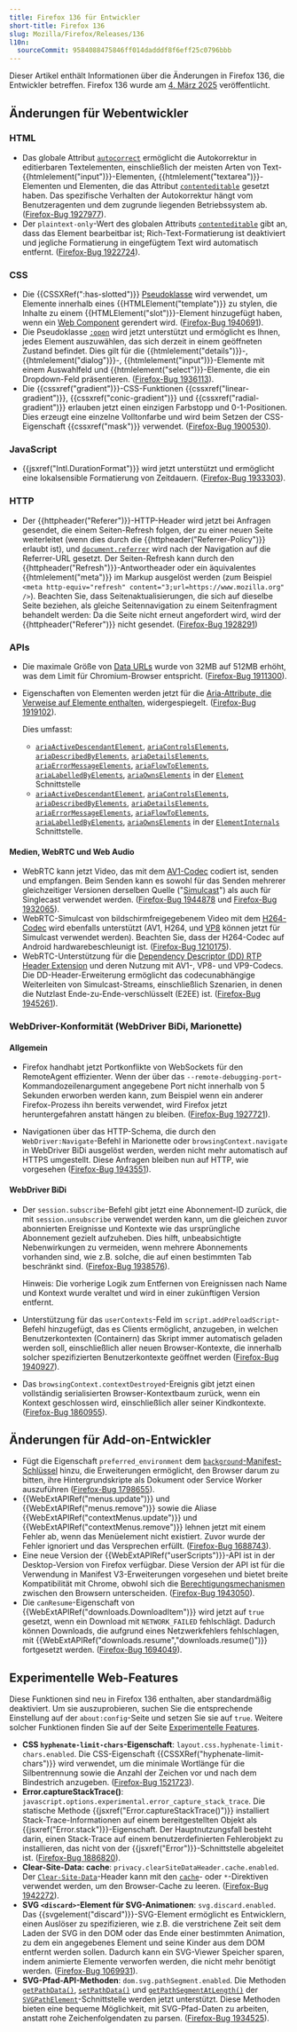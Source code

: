 ```yaml
---
title: Firefox 136 für Entwickler
short-title: Firefox 136
slug: Mozilla/Firefox/Releases/136
l10n:
  sourceCommit: 9584088475846ff014dadddf8f6eff25c0796bbb
---
```


Dieser Artikel enthält Informationen über die Änderungen in Firefox 136, die Entwickler betreffen. Firefox 136 wurde am [4. März 2025](https://whattrainisitnow.com/release/?version=136) veröffentlicht.

## Änderungen für Webentwickler

### HTML

- Das globale Attribut [`autocorrect`](/de/docs/Web/HTML/Reference/Global_attributes/autocorrect) ermöglicht die Autokorrektur in editierbaren Textelementen, einschließlich der meisten Arten von Text-{{htmlelement("input")}}-Elementen, {{htmlelement("textarea")}}-Elementen und Elementen, die das Attribut [`contenteditable`](/de/docs/Web/HTML/Reference/Global_attributes/contenteditable) gesetzt haben. Das spezifische Verhalten der Autokorrektur hängt vom Benutzeragenten und dem zugrunde liegenden Betriebssystem ab. ([Firefox-Bug 1927977](https://bugzil.la/1927977)).
- Der `plaintext-only`-Wert des globalen Attributs [`contenteditable`](/de/docs/Web/HTML/Reference/Global_attributes/contenteditable) gibt an, dass das Element bearbeitbar ist; Rich-Text-Formatierung ist deaktiviert und jegliche Formatierung in eingefügtem Text wird automatisch entfernt. ([Firefox-Bug 1922724](https://bugzil.la/1922724)).

### CSS

- Die {{CSSXRef(":has-slotted")}} [Pseudoklasse](/de/docs/Web/CSS/Pseudo-classes) wird verwendet, um Elemente innerhalb eines {{HTMLElement("template")}} zu stylen, die Inhalte zu einem {{HTMLElement("slot")}}-Element hinzugefügt haben, wenn ein [Web Component](/de/docs/Web/API/Web_components) gerendert wird. ([Firefox-Bug 1940691](https://bugzil.la/1940691)).
- Die Pseudoklasse [`:open`](/de/docs/Web/CSS/:open) wird jetzt unterstützt und ermöglicht es Ihnen, jedes Element auszuwählen, das sich derzeit in einem geöffneten Zustand befindet. Dies gilt für die {{htmlelement("details")}}-, {{htmlelement("dialog")}}-, {{htmlelement("input")}}-Elemente mit einem Auswahlfeld und {{htmlelement("select")}}-Elemente, die ein Dropdown-Feld präsentieren. ([Firefox-Bug 1936113](https://bugzil.la/1936113)).
- Die {{cssxref("gradient")}}-CSS-Funktionen {{cssxref("linear-gradient")}}, {{cssxref("conic-gradient")}} und {{cssxref("radial-gradient")}} erlauben jetzt einen einzigen Farbstopp und 0-1-Positionen. Dies erzeugt eine einzelne Volltonfarbe und wird beim Setzen der CSS-Eigenschaft {{cssxref("mask")}} verwendet. ([Firefox-Bug 1900530](https://bugzil.la/1900530)).

### JavaScript

- {{jsxref("Intl.DurationFormat")}} wird jetzt unterstützt und ermöglicht eine lokalsensible Formatierung von Zeitdauern. ([Firefox-Bug 1933303](https://bugzil.la/1933303)).

### HTTP

- Der {{httpheader("Referer")}}-HTTP-Header wird jetzt bei Anfragen gesendet, die einem Seiten-Refresh folgen, der zu einer neuen Seite weiterleitet (wenn dies durch die {{httpheader("Referrer-Policy")}} erlaubt ist), und [`document.referrer`](/de/docs/Web/API/Document/referrer) wird nach der Navigation auf die Referrer-URL gesetzt.
  Der Seiten-Refresh kann durch den {{httpheader("Refresh")}}-Antwortheader oder ein äquivalentes {{htmlelement("meta")}} im Markup ausgelöst werden (zum Beispiel `<meta http-equiv="refresh" content="3;url=https://www.mozilla.org" />`).
  Beachten Sie, dass Seitenaktualisierungen, die sich auf dieselbe Seite beziehen, als gleiche Seitennavigation zu einem Seitenfragment behandelt werden: Da die Seite nicht erneut angefordert wird, wird der {{httpheader("Referer")}} nicht gesendet.
  ([Firefox-Bug 1928291](https://bugzil.la/1928291))

### APIs

- Die maximale Größe von [Data URLs](/de/docs/Web/URI/Reference/Schemes/data) wurde von 32MB auf 512MB erhöht, was dem Limit für Chromium-Browser entspricht. ([Firefox-Bug 1911300](https://bugzil.la/1911300)).

- Eigenschaften von Elementen werden jetzt für die [Aria-Attribute, die Verweise auf Elemente enthalten](/de/docs/Web/API/Document_Object_Model/Reflected_attributes#reflected_element_references), widergespiegelt. ([Firefox-Bug 1919102](https://bugzil.la/1919102)).

  Dies umfasst:
  - [`ariaActiveDescendantElement`](/de/docs/Web/API/Element/ariaActiveDescendantElement), [`ariaControlsElements`](/de/docs/Web/API/Element/ariaControlsElements), [`ariaDescribedByElements`](/de/docs/Web/API/Element/ariaDescribedByElements), [`ariaDetailsElements`](/de/docs/Web/API/Element/ariaDetailsElements), [`ariaErrorMessageElements`](/de/docs/Web/API/Element/ariaErrorMessageElements), [`ariaFlowToElements`](/de/docs/Web/API/Element/ariaFlowToElements), [`ariaLabelledByElements`](/de/docs/Web/API/Element/ariaLabelledByElements), [`ariaOwnsElements`](/de/docs/Web/API/Element/ariaOwnsElements) in der [`Element`](/de/docs/Web/API/Element) Schnittstelle
  - [`ariaActiveDescendantElement`](/de/docs/Web/API/ElementInternals/ariaActiveDescendantElement), [`ariaControlsElements`](/de/docs/Web/API/ElementInternals/ariaControlsElements), [`ariaDescribedByElements`](/de/docs/Web/API/ElementInternals/ariaDescribedByElements), [`ariaDetailsElements`](/de/docs/Web/API/ElementInternals/ariaDetailsElements), [`ariaErrorMessageElements`](/de/docs/Web/API/ElementInternals/ariaErrorMessageElements), [`ariaFlowToElements`](/de/docs/Web/API/ElementInternals/ariaFlowToElements), [`ariaLabelledByElements`](/de/docs/Web/API/ElementInternals/ariaLabelledByElements), [`ariaOwnsElements`](/de/docs/Web/API/ElementInternals/ariaOwnsElements) in der [`ElementInternals`](/de/docs/Web/API/ElementInternals) Schnittstelle.

#### Medien, WebRTC und Web Audio

- WebRTC kann jetzt Video, das mit dem [AV1-Codec](/de/docs/Web/Media/Guides/Formats/WebRTC_codecs#av1_table) codiert ist, senden und empfangen.
  Beim Senden kann es sowohl für das Senden mehrerer gleichzeitiger Versionen derselben Quelle ("[Simulcast](/de/docs/Web/API/WebRTC_API/Protocols#simulcast)") als auch für Singlecast verwendet werden.
  ([Firefox-Bug 1944878](https://bugzil.la/1944878) und [Firefox-Bug 1932065](https://bugzil.la/1932065)).
- WebRTC-Simulcast von bildschirmfreigegebenem Video mit dem [H264-Codec](/de/docs/Web/Media/Guides/Formats/WebRTC_codecs#supported_video_codecs) wird ebenfalls unterstützt (AV1, H264, und [VP8](/de/docs/Web/Media/Guides/Formats/WebRTC_codecs#supported_video_codecs) können jetzt für Simulcast verwendet werden).
  Beachten Sie, dass der H264-Codec auf Android hardwarebeschleunigt ist.
  ([Firefox-Bug 1210175](https://bugzil.la/1210175)).
- WebRTC-Unterstützung für die [Dependency Descriptor (DD) RTP Header Extension](/de/docs/Web/API/WebRTC_API/Protocols#dependency_descriptor_rtp_header_extension) und deren Nutzung mit AV1-, VP8- und VP9-Codecs.
  Die DD-Header-Erweiterung ermöglicht das codecunabhängige Weiterleiten von Simulcast-Streams, einschließlich Szenarien, in denen die Nutzlast Ende-zu-Ende-verschlüsselt (E2EE) ist.
  ([Firefox-Bug 1945261](https://bugzil.la/1945261)).

### WebDriver-Konformität (WebDriver BiDi, Marionette)

#### Allgemein

- Firefox handhabt jetzt Portkonflikte von WebSockets für den RemoteAgent effizienter. Wenn der über das `--remote-debugging-port`-Kommandozeilenargument angegebene Port nicht innerhalb von 5 Sekunden erworben werden kann, zum Beispiel wenn ein anderer Firefox-Prozess ihn bereits verwendet, wird Firefox jetzt heruntergefahren anstatt hängen zu bleiben. ([Firefox-Bug 1927721](https://bugzil.la/1927721)).

- Navigationen über das HTTP-Schema, die durch den `WebDriver:Navigate`-Befehl in Marionette oder `browsingContext.navigate` in WebDriver BiDi ausgelöst werden, werden nicht mehr automatisch auf HTTPS umgestellt. Diese Anfragen bleiben nun auf HTTP, wie vorgesehen ([Firefox-Bug 1943551](https://bugzil.la/1943551)).

#### WebDriver BiDi

- Der `session.subscribe`-Befehl gibt jetzt eine Abonnement-ID zurück, die mit `session.unsubscribe` verwendet werden kann, um die gleichen zuvor abonnierten Ereignisse und Kontexte wie das ursprüngliche Abonnement gezielt aufzuheben. Dies hilft, unbeabsichtigte Nebenwirkungen zu vermeiden, wenn mehrere Abonnements vorhanden sind, wie z.B. solche, die auf einen bestimmten Tab beschränkt sind. ([Firefox-Bug 1938576](https://bugzil.la/1938576)).

  Hinweis: Die vorherige Logik zum Entfernen von Ereignissen nach Name und Kontext wurde veraltet und wird in einer zukünftigen Version entfernt.

- Unterstützung für das `userContexts`-Feld im `script.addPreloadScript`-Befehl hinzugefügt, das es Clients ermöglicht, anzugeben, in welchen Benutzerkontexten (Containern) das Skript immer automatisch geladen werden soll, einschließlich aller neuen Browser-Kontexte, die innerhalb solcher spezifizierten Benutzerkontexte geöffnet werden ([Firefox-Bug 1940927](https://bugzil.la/1940927)).

- Das `browsingContext.contextDestroyed`-Ereignis gibt jetzt einen vollständig serialisierten Browser-Kontextbaum zurück, wenn ein Kontext geschlossen wird, einschließlich aller seiner Kindkontexte. ([Firefox-Bug 1860955](https://bugzil.la/1860955)).

## Änderungen für Add-on-Entwickler

- Fügt die Eigenschaft `preferred_environment` dem [`background`-Manifest-Schlüssel](/de/docs/Mozilla/Add-ons/WebExtensions/manifest.json/background) hinzu, die Erweiterungen ermöglicht, den Browser darum zu bitten, ihre Hintergrundskripte als Dokument oder Service Worker auszuführen ([Firefox-Bug 1798655](https://bugzil.la/1798655)).
- {{WebExtAPIRef("menus.update")}} und {{WebExtAPIRef("menus.remove")}} sowie die Aliase {{WebExtAPIRef("contextMenus.update")}} und {{WebExtAPIRef("contextMenus.remove")}} lehnen jetzt mit einem Fehler ab, wenn das Menüelement nicht existiert. Zuvor wurde der Fehler ignoriert und das Versprechen erfüllt. ([Firefox-Bug 1688743](https://bugzil.la/1688743)).
- Eine neue Version der {{WebExtAPIRef("userScripts")}}-API ist in der Desktop-Version von Firefox verfügbar. Diese Version der API ist für die Verwendung in Manifest V3-Erweiterungen vorgesehen und bietet breite Kompatibilität mit Chrome, obwohl sich die [Berechtigungsmechanismen](/de/docs/Mozilla/Add-ons/WebExtensions/API/userScripts#permissions) zwischen den Browsern unterscheiden. ([Firefox-Bug 1943050](https://bugzil.la/1943050)).
- Die `canResume`-Eigenschaft von {{WebExtAPIRef("downloads.DownloadItem")}} wird jetzt auf `true` gesetzt, wenn ein Download mit `NETWORK_FAILED` fehlschlägt. Dadurch können Downloads, die aufgrund eines Netzwerkfehlers fehlschlagen, mit {{WebExtAPIRef("downloads.resume","downloads.resume()")}} fortgesetzt werden. ([Firefox-Bug 1694049](https://bugzil.la/1694049)).

## Experimentelle Web-Features

Diese Funktionen sind neu in Firefox 136 enthalten, aber standardmäßig deaktiviert. Um sie auszuprobieren, suchen Sie die entsprechende Einstellung auf der `about:config`-Seite und setzen Sie sie auf `true`. Weitere solcher Funktionen finden Sie auf der Seite [Experimentelle Features](/de/docs/Mozilla/Firefox/Experimental_features).

- **CSS `hyphenate-limit-chars`-Eigenschaft**: `layout.css.hyphenate-limit-chars.enabled`.
  Die CSS-Eigenschaft {{CSSXRef("hyphenate-limit-chars")}} wird verwendet, um die minimale Wortlänge für die Silbentrennung sowie die Anzahl der Zeichen vor und nach dem Bindestrich anzugeben. ([Firefox-Bug 1521723](https://bugzil.la/1521723)).
- **Error.captureStackTrace()**: `javascript.options.experimental.error_capture_stack_trace`.
  Die statische Methode {{jsxref("Error.captureStackTrace()")}} installiert Stack-Trace-Informationen auf einem bereitgestellten Objekt als {{jsxref("Error.stack")}}-Eigenschaft.
  Der Hauptnutzungsfall besteht darin, einen Stack-Trace auf einem benutzerdefinierten Fehlerobjekt zu installieren, das nicht von der {{jsxref("Error")}}-Schnittstelle abgeleitet ist.
  ([Firefox-Bug 1886820](https://bugzil.la/1886820)).
- **Clear-Site-Data: cache**: `privacy.clearSiteDataHeader.cache.enabled`.
  Der [`Clear-Site-Data`](/de/docs/Web/HTTP/Reference/Headers/Clear-Site-Data)-Header kann mit den [`cache`](/de/docs/Web/HTTP/Reference/Headers/Clear-Site-Data#cache)- oder `*`-Direktiven verwendet werden, um den Browser-Cache zu leeren.
  ([Firefox-Bug 1942272](https://bugzil.la/1942272)).
- **SVG `<discard>`-Element für SVG-Animationen**: `svg.discard.enabled`.
  Das {{svgelement("discard")}}-SVG-Element ermöglicht es Entwicklern, einen Auslöser zu spezifizieren, wie z.B. die verstrichene Zeit seit dem Laden der SVG in den DOM oder das Ende einer bestimmten Animation, zu dem ein angegebenes Element und seine Kinder aus dem DOM entfernt werden sollen. Dadurch kann ein SVG-Viewer Speicher sparen, indem animierte Elemente verworfen werden, die nicht mehr benötigt werden.
  ([Firefox-Bug 1069931](https://bugzil.la/1069931)).
- **SVG-Pfad-API-Methoden**: `dom.svg.pathSegment.enabled`.
  Die Methoden [`getPathData()`](/de/docs/Web/API/SVGPathElement/getPathData), [`setPathData()`](/de/docs/Web/API/SVGPathElement/setPathData) und [`getPathSegmentAtLength()`](/de/docs/Web/API/SVGPathElement/getPathSegmentAtLength) der [`SVGPathElement`](/de/docs/Web/API/SVGPathElement)-Schnittstelle werden jetzt unterstützt. Diese Methoden bieten eine bequeme Möglichkeit, mit SVG-Pfad-Daten zu arbeiten, anstatt rohe Zeichenfolgendaten zu parsen. ([Firefox-Bug 1934525](https://bugzil.la/1934525)).
